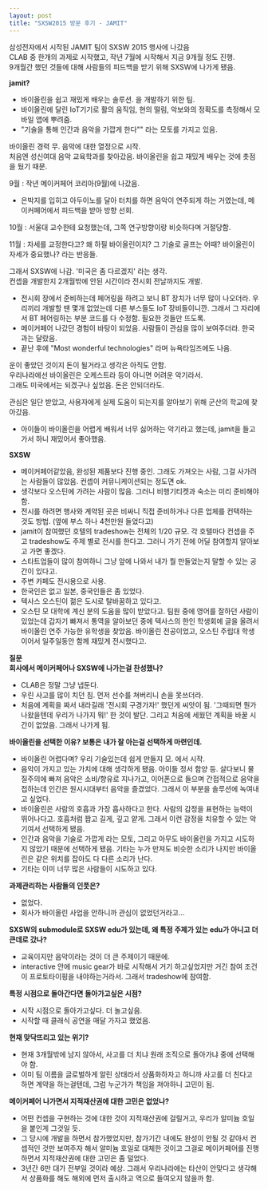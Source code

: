 ```yaml
---
layout: post
title: "SXSW2015 방문 후기 - JAMIT"
---
```


삼성전자에서 시작된 JAMIT 팀이 SXSW 2015 행사에 나갔음   
CLAB 중 한개의 과제로 시작했고, 작년 7월에 시작해서 지금 9개월 정도 진행.  
9개월간 했던 것들에 대해 사람들의 피드백을 받기 위해  SXSW에 나가게 됐음.  

**jamit?**   
- 바이올린을 쉽고 재밌게 배우는 솔루션. 을 개발하기 위한 팀.  
- 바이올린에 달린 IoT기기로 활의 움직임, 현의 떨림, 악보와의 정확도를 측정해서 모바일 앱에 뿌려줌.  
- "기술을 통해 인간과 음악을 가깝게 한다"" 라는 모토를 가지고 있음.  

바이올린 경력 무. 음악에 대한 열정으로 시작.   
처음엔 성신여대 음악 교육학과를 찾아갔음. 바이올린을 쉽고 재밌게 배우는 것에 촛점을 뒀기 때문.  

9월 : 작년 메이커페어 코리아(9월)에 나갔음.   
- 은박지를 입히고 아두이노를 달아 터치를 하면 음악이 연주되게 하는 거였는데, 메이커페어에서 피드백을 받아 방향 선회.  

10월 : 서울대 교수한테 요청했는데, 그쪽 연구방향이랑 비슷하다며 거절당함.  

11월 : 자세를 교정한다고? 왜 하필 바이올린이지? 그 기술로 골프는 어때? 바이올린이 자세가 중요했나? 라는 반응들.  

그래서 SXSW에 나감. '미국은 좀 다르겠지' 라는 생각.  
컨셉을 개발한지 2개월밖에 안된 시간이라 전시회 전날까지도 개발.  
- 전시회 장에서 준비하는데 페어링을 하려고 보니 BT 장치가 너무 많이 나오더라. 우리끼리 개발할 땐 몇개 없었는데 다른 부스들도 IoT 장비들이니깐. 그래서 그 자리에서 BT 페어링하는 부분 코드를 다 수정함. 필요한 것들만 뜨도록.  
- 메이커페어 나갔던 경험이 바탕이 되었음. 사람들이 관심을 많이 보여주더라. 한국과는 달랐음.  
- 끝난 후에 "Most wonderful technologies" 라며 뉴욕타임즈에도 나옴.  
  
운이 좋았던 것이지 돈이 될거라고 생각은 아직도 안함.   
우리나라에선 바이올린은 오케스트라 등이 아니면 어려운 악기라서.   
그래도 미국에서는 되겠구나 싶었음. 돈은 안되더라도.   
  
관심은 일단 받았고, 사용자에게 실제 도움이 되는지를 알아보기 위해 군산의 학교에 찾아갔음.   
- 아이들이 바이올린을 어렵게 배워서 너무 싫어하는 악기라고 했는데, jamit을 들고가서 하니 재밌어서 좋아했음.    



**SXSW**   
- 메이커페어같았음, 완성된 제품보다 진행 중인. 그래도 가져오는 사람, 그걸 사가려는 사람들이 많았음. 컨셉이 커뮤니케이션되는 정도면 ok.   
- 생각보다 오스틴에 가려는 사람이 많음. 그러니 비행기티켓과 숙소는 미리 준비해야 함.   
- 전시를 하려면 행사와 계약된 곳은 비싸니 직접 준비하거나 다른 업체를 컨택하는 것도 방법. (옆에 부스 하나 4천만원 들었다고)   
- jamit이 참여했던 호텔의 tradeshow는 전체의 1/20 규모. 각 호텔마다 컨셉을 주고 tradeshow도 주제 별로 전시를 한다고. 그러니 가기 전에 어딜 참여할지 알아보고 가면 좋겠다.    
- 스타트업들이 많이 참여하니 그냥 앞에 나와서 내가 뭘 만들었는지 말할 수 있는 공간이 있다고.    
- 주변 카페도 전시용으로 사용.  
- 한국인은 없고 일본, 중국인들은 좀 있었다.  
- 텍사스 오스틴이 젊은 도시로 탈바꿈하고 있다고.  
- 오스틴 모 대학에 계신 분의 도움을 많이 받았다고. 팀원 중에 영어를 잘하던 사람이 있었는데 갑자기 빠져서 통역을 알아보던 중에 텍사스의 한인 학생회에 글을 올려서 바이올린 연주 가능한 유학생을 찾았음. 바이올린 전공이었고, 오스틴 주립대 학생이어서 일주일동안 함께 재밌게 전시했다고.  


**질문**  
**회사에서 메이커페어나 SXSW에 나가는걸 찬성했나?**  
- CLAB은 정말 그냥 냅둔다.  
- 우린 사고를 많이 치던 침. 먼저 선수를 쳐버리니 손을 못쓰더라.  
- 처음에 계획을 짜서 내라길래 '전시회 구경가자!' 했던게 씨앗이 됨. '그때되면 뭔가 나왔을텐데 우리가 나가지 뭐!' 한 것이 발단. 그리고 처음에 세웠던 계획을 바꿀 시간이 없었음. 그래서 나가게 됨.  

**바이올린을 선택한 이유? 보통은 내가 잘 아는걸 선택하게 마련인데.**  
- 바이올린 어렵다며? 우리 기술있는데 쉽게 만들지 모. 에서 시작.  
- 음악이 가지고 있는 가치에 대해 생각하게 됐음. 아이들 정서 함양 등. 살다보니 물질주의에 빠져 음악은 소비/향유로 지나가고, 이어폰으로 들으며 간접적으로 음악을 접하는데 인간은 원시시대부터 음악을 즐겼었다.   그래서 이 부분을 솔루션에 녹여내고 싶었다.  
- 바이올린은 사람의 호흡과 가장 흡사하다고 한다. 사람의 감정을 표현하는 능력이 뛰어나다고. 호흡처럼 짭고 길게, 깊고 얕게. 그래서 이런 감정을 치유할 수 있는 악기여서 선택하게 됐음.  
- 인간과 음악을 기술로 가깝게 라는 모토, 그리고 아무도 바이올린을 가지고 시도하지 않았기 때문에 선택하게 됐음. 기타는 누가 만져도 비슷한 소리가 나지만 바이올린은 같은 위치를 잡아도 다 다른 소리가 난다.  
- 기타는 이미 너무 많은 사람들이 시도하고 있다.  

**과제관리하는 사람들의 인풋은?**  
- 없었다.  
- 회사가 바이올린 사업을 안하니까 관심이 없었던거라고...  

**SXSW의 submodule로 SXSW edu가 있는데, 왜 특정 주제가 있는 edu가 아니고 더 큰데로 갔나?**   
- 교육이지만 음악이라는 것이 더 큰 주제이기 때문에.  
- interactive 안에 music gear가 바로 시작해서 거기 하고싶었지만 거긴 참여 조건이 프로토타이핑을 내야하는거라서. 그래서 tradeshow에 참여함.  

**특정 시점으로 돌아간다면 돌아가고싶은 시점?** 
- 시작 시점으로 돌아가고싶다. 더 놀고싶음.  
- 시작할 때 클래식 공연을 매달 가자고 했었음.   

**현재 맞닥뜨리고 있는 위기?**   
- 현재 3개월밖에 남지 않아서, 사고를 더 치냐 원래 조직으로 돌아가냐 중에 선택해야 함.   
- 이미 팀 이름을 글로벌하게 알린 상태라서 상품화하자고 하니까 사고를 더 친다고 하면 계약을 하는걸텐데, 그럼 누군가가 책임을 져야하니 고민이 됨.  

**메이커페어 나가면서 지적재산권에 대한 고민은 없었나?**  
- 어떤 컨셉을 구현하는 것에 대한 것이 지적재산권에 걸릴거고, 우리가 알미늄 호일을 붙인게 그것일 듯.  
- 그 당시에 개발을 하면서 참가했었지만, 참가기간 내에도 완성이 안될 것 같아서 컨셉적인 것만 보여주자 해서 알미늄 호일로 대체한 것이고 그걸로 메이커페어를 진행하면서 지적재산권에 대한 고민은 좀 덜었다.  
- 3년간 6만 대가 전부일 것이라 예상. 그래서 우리나라에는 타산이 안맞다고 생각해서 상품화를 해도 해외에 먼저 출시하고 역으로 들여오지 않을까 함.  













